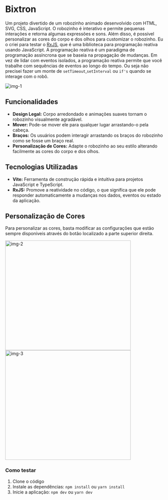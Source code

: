# Bixtron

Um projeto divertido de um robozinho animado desenvolvido com HTML, SVG, CSS, JavaScript. O robozinho é interativo e permite pequenas interações e retorna algumas expressões e sons. Além disso, é possível personalizar as cores do corpo e dos olhos para customizar o robozinho. Eu o criei para testar o [RxJS](https://rxjs.dev/guide/overview), que é uma biblioteca para programação reativa usando JavaScript. A programação reativa é um paradigma de programação assíncrona que se baseia na propagação de mudanças. Em vez de lidar com eventos isolados, a programação reativa permite que você trabalhe com sequências de eventos ao longo do tempo. Ou seja não precisei fazer um monte de `setTimeout`,`setInterval` ou `if's` quando se interage com o robô.

<div>
  <img alt="img-1" src="https://i.imgur.com/yixEMnK.gif" />
</div>

## Funcionalidades

- **Design Legal:** Corpo arredondado e animações suaves tornam o robozinho visualmente agradável.
- **Mover:** Pode-se mover ele para qualquer lugar arrastando-o pela cabeça.
- **Braços:** Os usuários podem interagir arrastando os braços do robozinho como se fosse um braço real.
- **Personalização de Cores:** Adapte o robozinho ao seu estilo alterando facilmente as cores do corpo e dos olhos.

## Tecnologias Utilizadas

- **Vite:** Ferramenta de construção rápida e intuitiva para projetos JavaScript e TypeScript.
- **RxJS:** Promove a reatividade no código, o que significa que ele pode responder automaticamente a mudanças nos dados, eventos ou estado da aplicação.

## Personalização de Cores

Para personalizar as cores, basta modificar as configurações que estão sempre disponíveis através do botão localizado a parte superior direita.

<div>
  <img alt="img-2" width="400px" height="350px" src="https://i.imgur.com/1pV05Xn.png" />
  <img alt="img-3" width="400px" height="350px" src="https://i.imgur.com/fAGWFvv.png" />

</div>

### Como testar

1. Clone o código
2. Instale as dependências: `npm install` ou `yarn install`
3. Inicie a aplicação: `npm dev` ou `yarn dev`
